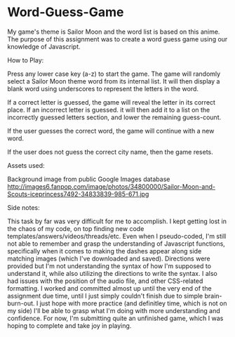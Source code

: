# Word-Guess-Game 

My game's theme is Sailor Moon and the word list is based on this anime. The purpose of this assignment was to create a word guess game using our knowledge of Javascript. 

How to Play:

Press any lower case key (a-z) to start the game. The game will randomly select a Sailor Moon theme word from its internal list. It will then display a blank word using underscores to represent the letters in the word.

If a correct letter is guessed, the game will reveal the letter in its correct place. If an incorrect letter is guessed. it will then add it to a list on the incorrectly guessed letters section, and lower the remaining guess-count.

If the user guesses the correct word, the game will continue with a new word.

If the user does not guess the correct city name, then the game resets.

Assets used:

Background image from public Google Images database 
http://images6.fanpop.com/image/photos/34800000/Sailor-Moon-and-Scouts-iceprincess7492-34833839-985-671.jpg

Side notes:

This task by far was very difficult for me to accomplish. I kept getting lost in the chaos of my code, on top finding new code templates/answers/videos/threads/etc. Even when I pseudo-coded, I'm still not able to remember and grasp the understanding of Javascript functions, specifically when it comes to making the dashes appear along side matching images (which I've downloaded and saved). Directions were provided but I'm not understanding the syntax of how I'm supposed to understand it, while also utilizing the directions to write the syntax. I also had issues with the position of the audio file, and other CSS-related formatting. I worked and committed almost up until the very end of the assignment due time, until I just simply couldn't finish due to simple brain-burn-out. I just hope with more practice (and definitley time, which is not on my side) I'll be able to grasp what I'm doing with more understanding and confidence. For now, I'm submitting quite an unfinished game, which I was hoping to complete and take joy in playing.  
